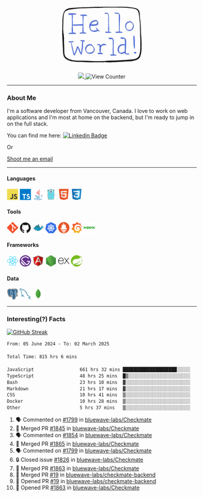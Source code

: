 <div align="center">
    <img src="./img/hello_world.webp" height="200px" width="">
    <div>
        <a href="https://www.linkedin.com/in/ajhollid">
            <img src="https://img.shields.io/badge/LinkedIn-blue"/>
        </a>
        <img src="https://komarev.com/ghpvc/?username=ajhollid&color=yellow" alt="View Counter">
    </div>
</div>

---

### About Me

I'm a software developer from Vancouver, Canada. I love to work on web applications and I'm most at home on the backend, but I'm ready to jump in on the full stack.

You can find me here: [![Linkedin Badge](https://img.shields.io/badge/-ajhollid-blue?style=flat&logo=Linkedin&logoColor=white)](https://www.linkedin.com/in/ajhollid)

Or

[Shoot me an email](mailto:ajhollid@gmail.com)

---

#### Languages

<div>
    <img src="./img/devicons/javascript-original.svg" width=30 height=30 alt="JavaScript">
    <img src="/img/devicons/typescript-original.svg" width=30 height=30 alt="TypeScript">
    <img src="./img/devicons/java-original.svg" width=30 height=30 alt="Java">
    <img src="./img/devicons/go-original.svg" width=30 height=30 alt="Golang">
    <img src="./img/devicons/html5-original.svg" width=30 height=30 alt="HTML 5">
    <img src="./img/devicons/css3-original.svg" width=30 height=30 alt="CSS 3">
</div>

#### Tools

<div>
    <img src="./img/devicons/git-original.svg" width=30 height=30 alt="Git">
    <img src="./img/devicons/github-original.svg" width=30 height=30 alt="Github">
    <img src="./img/devicons/docker-original.svg" width=30 
    height=30 alt="Docker">
    <img src="./img/devicons/kubernetes-original.svg" width=30 height=30 alt="K8">
    <img src="./img/devicons/prometheus-original.svg" width=30 height=30 alt="Prometheus">
    <img src="./img/devicons/grafana-original.svg" width=30 height=30 alt="Grafana">
    <img src="./img/devicons/nginx-original.svg" width=30 height=30 alt="Nginx">
</div>

#### Frameworks

<div>
    <img src="./img/devicons/react-original.svg" width=30 height=30 alt="React">
    <img src="./img/devicons/gatsby-original.svg" width=30 height=30 alt="Gatsby">
    <img src="./img/devicons/angularjs-original.svg" width=30 height=30 alt="AngularJS">
    <img src="./img/devicons/nodejs-original.svg" width=30 height=30 alt="NodeJS">
    <img src="./img/devicons/express-original.svg" width=30 height=30 alt="Express">
    <img src="./img/devicons/spring-original.svg" width=30 height=30 alt="Spring">
</div>

#### Data

<div>
    <img src="./img/devicons/postgresql-original.svg" width=30 height=30 alt="Postgresql">
    <img src="./img/devicons/mysql-original.svg" width=30 height=30 alt="Mysql">
    <img src="./img/devicons/mongodb-original.svg" width=30 height=30 alt="MongoDB">
</div>

---

### Interesting(?) Facts

[![GitHub Streak](http://github-readme-streak-stats.herokuapp.com?user=ajhollid)](https://git.io/streak-stats)

 <!--START_SECTION:waka-->

```txt
From: 05 June 2024 - To: 02 March 2025

Total Time: 815 hrs 6 mins

JavaScript                 661 hrs 32 mins ████████████████████░░░░░   80.60 %
TypeScript                 48 hrs 25 mins  █▒░░░░░░░░░░░░░░░░░░░░░░░   05.90 %
Bash                       23 hrs 10 mins  ▓░░░░░░░░░░░░░░░░░░░░░░░░   02.82 %
Markdown                   21 hrs 17 mins  ▓░░░░░░░░░░░░░░░░░░░░░░░░   02.60 %
CSS                        10 hrs 41 mins  ▒░░░░░░░░░░░░░░░░░░░░░░░░   01.30 %
Docker                     10 hrs 28 mins  ▒░░░░░░░░░░░░░░░░░░░░░░░░   01.28 %
Other                      5 hrs 37 mins   ▒░░░░░░░░░░░░░░░░░░░░░░░░   00.69 %
```

<!--END_SECTION:waka-->


<!--START_SECTION:activity-->
1. 🗣 Commented on [#1799](https://github.com/bluewave-labs/Checkmate/pull/1799#issuecomment-2697995653) in [bluewave-labs/Checkmate](https://github.com/bluewave-labs/Checkmate)
2. 🎉 Merged PR [#1845](https://github.com/bluewave-labs/Checkmate/pull/1845) in [bluewave-labs/Checkmate](https://github.com/bluewave-labs/Checkmate)
3. 🗣 Commented on [#1854](https://github.com/bluewave-labs/Checkmate/pull/1854#issuecomment-2697987846) in [bluewave-labs/Checkmate](https://github.com/bluewave-labs/Checkmate)
4. 🎉 Merged PR [#1865](https://github.com/bluewave-labs/Checkmate/pull/1865) in [bluewave-labs/Checkmate](https://github.com/bluewave-labs/Checkmate)
5. 🗣 Commented on [#1799](https://github.com/bluewave-labs/Checkmate/pull/1799#issuecomment-2696346037) in [bluewave-labs/Checkmate](https://github.com/bluewave-labs/Checkmate)
6. 🔒 Closed issue [#1826](https://github.com/bluewave-labs/Checkmate/issues/1826) in [bluewave-labs/Checkmate](https://github.com/bluewave-labs/Checkmate)
7. 🎉 Merged PR [#1863](https://github.com/bluewave-labs/Checkmate/pull/1863) in [bluewave-labs/Checkmate](https://github.com/bluewave-labs/Checkmate)
8. 🎉 Merged PR [#19](https://github.com/bluewave-labs/checkmate-backend/pull/19) in [bluewave-labs/checkmate-backend](https://github.com/bluewave-labs/checkmate-backend)
9. 💪 Opened PR [#19](https://github.com/bluewave-labs/checkmate-backend/pull/19) in [bluewave-labs/checkmate-backend](https://github.com/bluewave-labs/checkmate-backend)
10. 💪 Opened PR [#1863](https://github.com/bluewave-labs/Checkmate/pull/1863) in [bluewave-labs/Checkmate](https://github.com/bluewave-labs/Checkmate)
<!--END_SECTION:activity-->
